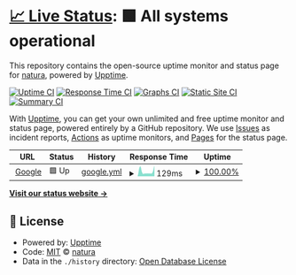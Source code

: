 # [📈 Live Status](https://natura4917.github.io/uptime): <!--live status--> **🟩 All systems operational**

This repository contains the open-source uptime monitor and status page for [natura](https://natura.dev), powered by [Upptime](https://github.com/upptime/upptime).

[![Uptime CI](https://github.com/natura4917/uptime/workflows/Uptime%20CI/badge.svg)](https://github.com/natura4917/uptime/actions?query=workflow%3A%22Uptime+CI%22)
[![Response Time CI](https://github.com/natura4917/uptime/workflows/Response%20Time%20CI/badge.svg)](https://github.com/natura4917/uptime/actions?query=workflow%3A%22Response+Time+CI%22)
[![Graphs CI](https://github.com/natura4917/uptime/workflows/Graphs%20CI/badge.svg)](https://github.com/natura4917/uptime/actions?query=workflow%3A%22Graphs+CI%22)
[![Static Site CI](https://github.com/natura4917/uptime/workflows/Static%20Site%20CI/badge.svg)](https://github.com/natura4917/uptime/actions?query=workflow%3A%22Static+Site+CI%22)
[![Summary CI](https://github.com/natura4917/uptime/workflows/Summary%20CI/badge.svg)](https://github.com/natura4917/uptime/actions?query=workflow%3A%22Summary+CI%22)

With [Upptime](https://upptime.js.org), you can get your own unlimited and free uptime monitor and status page, powered entirely by a GitHub repository. We use [Issues](https://github.com/natura4917/uptime/issues) as incident reports, [Actions](https://github.com/natura4917/uptime/actions) as uptime monitors, and [Pages](https://natura4917.github.io/uptime) for the status page.

<!--start: status pages-->
<!-- This summary is generated by Upptime (https://github.com/upptime/upptime) -->
<!-- Do not edit this manually, your changes will be overwritten -->
<!-- prettier-ignore -->
| URL | Status | History | Response Time | Uptime |
| --- | ------ | ------- | ------------- | ------ |
| <img alt="" src="https://icons.duckduckgo.com/ip3/www.google.com.ico" height="13"> [Google](https://www.google.com) | 🟩 Up | [google.yml](https://github.com/natura4917/uptime/commits/HEAD/history/google.yml) | <details><summary><img alt="Response time graph" src="./graphs/google/response-time-week.png" height="20"> 129ms</summary><br><a href="https://natura4917.github.io/uptime/history/google"><img alt="Response time 122" src="https://img.shields.io/endpoint?url=https%3A%2F%2Fraw.githubusercontent.com%2Fnatura4917%2Fuptime%2FHEAD%2Fapi%2Fgoogle%2Fresponse-time.json"></a><br><a href="https://natura4917.github.io/uptime/history/google"><img alt="24-hour response time 279" src="https://img.shields.io/endpoint?url=https%3A%2F%2Fraw.githubusercontent.com%2Fnatura4917%2Fuptime%2FHEAD%2Fapi%2Fgoogle%2Fresponse-time-day.json"></a><br><a href="https://natura4917.github.io/uptime/history/google"><img alt="7-day response time 129" src="https://img.shields.io/endpoint?url=https%3A%2F%2Fraw.githubusercontent.com%2Fnatura4917%2Fuptime%2FHEAD%2Fapi%2Fgoogle%2Fresponse-time-week.json"></a><br><a href="https://natura4917.github.io/uptime/history/google"><img alt="30-day response time 111" src="https://img.shields.io/endpoint?url=https%3A%2F%2Fraw.githubusercontent.com%2Fnatura4917%2Fuptime%2FHEAD%2Fapi%2Fgoogle%2Fresponse-time-month.json"></a><br><a href="https://natura4917.github.io/uptime/history/google"><img alt="1-year response time 125" src="https://img.shields.io/endpoint?url=https%3A%2F%2Fraw.githubusercontent.com%2Fnatura4917%2Fuptime%2FHEAD%2Fapi%2Fgoogle%2Fresponse-time-year.json"></a></details> | <details><summary><a href="https://natura4917.github.io/uptime/history/google">100.00%</a></summary><a href="https://natura4917.github.io/uptime/history/google"><img alt="All-time uptime 100.00%" src="https://img.shields.io/endpoint?url=https%3A%2F%2Fraw.githubusercontent.com%2Fnatura4917%2Fuptime%2FHEAD%2Fapi%2Fgoogle%2Fuptime.json"></a><br><a href="https://natura4917.github.io/uptime/history/google"><img alt="24-hour uptime 100.00%" src="https://img.shields.io/endpoint?url=https%3A%2F%2Fraw.githubusercontent.com%2Fnatura4917%2Fuptime%2FHEAD%2Fapi%2Fgoogle%2Fuptime-day.json"></a><br><a href="https://natura4917.github.io/uptime/history/google"><img alt="7-day uptime 100.00%" src="https://img.shields.io/endpoint?url=https%3A%2F%2Fraw.githubusercontent.com%2Fnatura4917%2Fuptime%2FHEAD%2Fapi%2Fgoogle%2Fuptime-week.json"></a><br><a href="https://natura4917.github.io/uptime/history/google"><img alt="30-day uptime 100.00%" src="https://img.shields.io/endpoint?url=https%3A%2F%2Fraw.githubusercontent.com%2Fnatura4917%2Fuptime%2FHEAD%2Fapi%2Fgoogle%2Fuptime-month.json"></a><br><a href="https://natura4917.github.io/uptime/history/google"><img alt="1-year uptime 99.99%" src="https://img.shields.io/endpoint?url=https%3A%2F%2Fraw.githubusercontent.com%2Fnatura4917%2Fuptime%2FHEAD%2Fapi%2Fgoogle%2Fuptime-year.json"></a></details>

<!--end: status pages-->

[**Visit our status website →**](https://natura4917.github.io/uptime)

## 📄 License

- Powered by: [Upptime](https://github.com/upptime/upptime)
- Code: [MIT](./LICENSE) © [natura](https://natura.dev)
- Data in the `./history` directory: [Open Database License](https://opendatacommons.org/licenses/odbl/1-0/)
